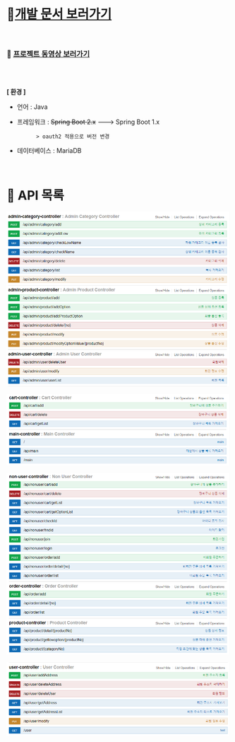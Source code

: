 <br>

# 📃[개발 문서 보러가기](<https://github.com/jungeunlee95/shopping-mall/wiki>)

<br>

### :vhs: [프로젝트 동영상 보러가기](https://www.youtube.com/embed/i-TITAFIIJk)


<br>

<br>

 **[ 환경 ]**

- 언어 : Java 

- 프레임워크 : ~~Spring Boot 2.x~~ ---> Spring Boot 1.x

			> oauth2 적용으로 버전 변경 
	
- 데이터베이스 : MariaDB 

<br>

# 📢 API 목록

![1564487880291](assets/1564487880291.png)

![1564487891920](assets/1564487891920.png)

![1564487902039](assets/1564487902039.png)

![1564487909821](assets/1564487909821.png)
